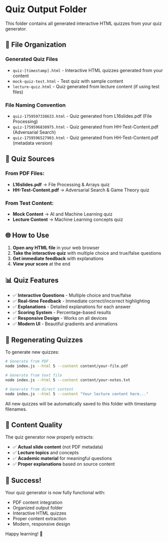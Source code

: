 # Quiz Output Folder

This folder contains all generated interactive HTML quizzes from your quiz generator.

## 📁 File Organization

### **Generated Quiz Files**
- `quiz-[timestamp].html` - Interactive HTML quizzes generated from your content
- `mock-quiz-test.html` - Test quiz with sample content
- `lecture-quiz.html` - Quiz generated from lecture content (if using test files)

### **File Naming Convention**
- `quiz-1759597338633.html` - Quiz generated from L16slides.pdf (File Processing)
- `quiz-1759596830975.html` - Quiz generated from HH-Test-Content.pdf (Adversarial Search)
- `quiz-1759596527903.html` - Quiz generated from HH-Test-Content.pdf (metadata version)

## 🎯 Quiz Sources

### **From PDF Files:**
- **L16slides.pdf** → File Processing & Arrays quiz
- **HH-Test-Content.pdf** → Adversarial Search & Game Theory quiz

### **From Test Content:**
- **Mock Content** → AI and Machine Learning quiz
- **Lecture Content** → Machine Learning concepts quiz

## 🌐 How to Use

1. **Open any HTML file** in your web browser
2. **Take the interactive quiz** with multiple choice and true/false questions
3. **Get immediate feedback** with explanations
4. **View your score** at the end

## 📊 Quiz Features

- ✅ **Interactive Questions** - Multiple choice and true/false
- ✅ **Real-time Feedback** - Immediate correct/incorrect highlighting
- ✅ **Explanations** - Detailed explanations for each answer
- ✅ **Scoring System** - Percentage-based results
- ✅ **Responsive Design** - Works on all devices
- ✅ **Modern UI** - Beautiful gradients and animations

## 🔧 Regenerating Quizzes

To generate new quizzes:

```bash
# Generate from PDF
node index.js --html 5 --content content/your-file.pdf

# Generate from text file
node index.js --html 5 --content content/your-notes.txt

# Generate from direct content
node index.js --html 5 --content "Your lecture content here..."
```

All new quizzes will be automatically saved to this folder with timestamp filenames.

## 📝 Content Quality

The quiz generator now properly extracts:
- ✅ **Actual slide content** (not PDF metadata)
- ✅ **Lecture topics** and concepts
- ✅ **Academic material** for meaningful questions
- ✅ **Proper explanations** based on source content

## 🎉 Success!

Your quiz generator is now fully functional with:
- PDF content integration
- Organized output folder
- Interactive HTML quizzes
- Proper content extraction
- Modern, responsive design

Happy learning! 🚀
